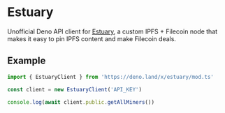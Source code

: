 # Estuary

Unofficial Deno API client for [Estuary](https://estuary.tech/), a custom IPFS + Filecoin node that makes it easy to pin IPFS content and make Filecoin deals.

## Example

```ts
import { EstuaryClient } from 'https://deno.land/x/estuary/mod.ts'

const client = new EstuaryClient('API_KEY')

console.log(await client.public.getAllMiners())
```
